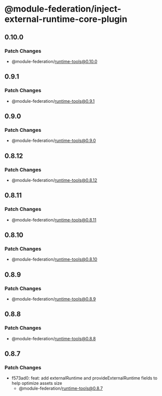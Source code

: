 # @module-federation/inject-external-runtime-core-plugin

## 0.10.0

### Patch Changes

- @module-federation/runtime-tools@0.10.0

## 0.9.1

### Patch Changes

- @module-federation/runtime-tools@0.9.1

## 0.9.0

### Patch Changes

- @module-federation/runtime-tools@0.9.0

## 0.8.12

### Patch Changes

- @module-federation/runtime-tools@0.8.12

## 0.8.11

### Patch Changes

- @module-federation/runtime-tools@0.8.11

## 0.8.10

### Patch Changes

- @module-federation/runtime-tools@0.8.10

## 0.8.9

### Patch Changes

- @module-federation/runtime-tools@0.8.9

## 0.8.8

### Patch Changes

- @module-federation/runtime-tools@0.8.8

## 0.8.7

### Patch Changes

- f573ad0: feat: add externalRuntime and provideExternalRuntime fields to help optimize assets size
  - @module-federation/runtime-tools@0.8.7
